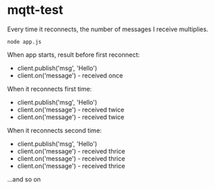 # mqtt-test
Every time it reconnects, the number of messages I receive multiplies.

```
node app.js
```

When app starts, result before first reconnect:
- client.publish('msg', 'Hello')
- client.on('message') - received once

When it reconnects first time:
- client.publish('msg', 'Hello')
- client.on('message') - received twice
- client.on('message') - received twice

When it reconnects second time:
- client.publish('msg', 'Hello')
- client.on('message') - received thrice
- client.on('message') - received thrice
- client.on('message') - received thrice

...and so on
